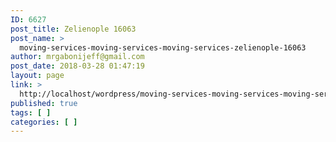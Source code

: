 ```yaml
---
ID: 6627
post_title: Zelienople 16063
post_name: >
  moving-services-moving-services-moving-services-zelienople-16063
author: mrgabonijeff@gmail.com
post_date: 2018-03-28 01:47:19
layout: page
link: >
  http://localhost/wordpress/moving-services-moving-services-moving-services-zelienople-16063/
published: true
tags: [ ]
categories: [ ]
---
```

